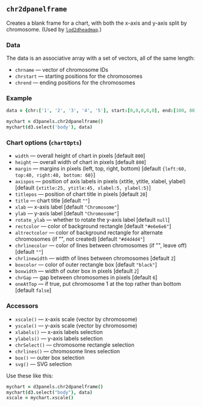## `chr2dpanelframe`

Creates a blank frame for a chart, with both the x-axis and y-axis split by
chromosome. (Used by [`lod2dheadmap`](lod2dheatmap.md).)

### Data

The data is an associative array with a set of vectors, all of the same length:
- `chrname` &mdash; vector of chromosome IDs
- `chrstart` &mdash; starting positions for the chromosomes
- `chrend` &mdash; ending positions for the chromosomes

### Example

```coffeescript
data = {chr:['1', '2', '3', '4', '5'], start:[0,0,0,0,0], end:[100, 80, 65, 50, 50]}

mychart = d3panels.chr2dpanelframe()
mychart(d3.select('body'), data)
```

### Chart options (`chartOpts`)

- `width` &mdash; overall height of chart in pixels \[default `800`\]
- `height` &mdash; overall width of chart in pixels \[default `800`\]
- `margin` &mdash; margins in pixels (left, top, right, bottom) \[default `{left:60, top:40, right:40, bottom: 60}`\]
- `axispos` &mdash; position of axis labels in pixels (xtitle, ytitle, xlabel, ylabel) \[default `{xtitle:25, ytitle:45, xlabel:5, ylabel:5}`\]
- `titlepos` &mdash; position of chart title in pixels \[default `20`\]
- `title` &mdash; chart title \[default `""`\]
- `xlab` &mdash; x-axis label \[default `"Chromosome"`\]
- `ylab` &mdash; y-axis label \[default `"Chromosome"`\]
- `rotate_ylab` &mdash; whether to rotate the y-axis label \[default `null`\]
- `rectcolor` &mdash; color of background rectangle \[default `"#e6e6e6"`\]
- `altrectcolor` &mdash; color of background rectangle for alternate chromosomes (if "", not created) \[default `"#d4d4d4"`\]
- `chrlinecolor` &mdash; color of lines between chromosomes (if "", leave off) \[default `""`\]
- `chrlinewidth` &mdash; width of lines between chromosomes \[default `2`\]
- `boxcolor` &mdash; color of outer rectangle box \[default `"black"`\]
- `boxwidth` &mdash; width of outer box in pixels \[default `2`\]
- `chrGap` &mdash; gap between chromosomes in pixels \[default `6`\]
- `oneAtTop` &mdash; if true, put chromosome 1 at the top rather than bottom \[default `false`\]


### Accessors

- `xscale()` &mdash; x-axis scale (vector by chromosome)
- `yscale()` &mdash; y-axis scale (vector by chromosome)
- `xlabels()` &mdash; x-axis labels selection
- `ylabels()` &mdash; y-axis labels selection
- `chrSelect()` &mdash; chromosome rectangle selection
- `chrlines()` &mdash; chromosome lines selection
- `box()` &mdash; outer box selection
- `svg()` &mdash; SVG selection

Use these like this:

```coffeescript
mychart = d3panels.chr2dpanelframe()
mychart(d3.select("body"), data)
xscale = mychart.xscale()
```

